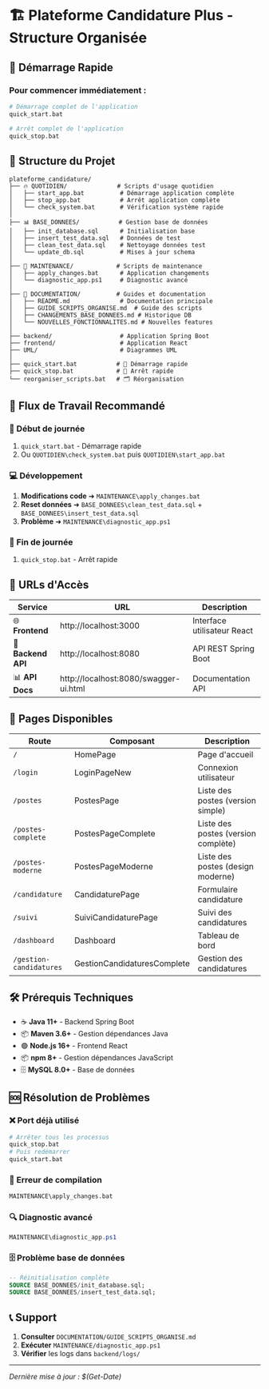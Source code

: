 # 🏗️ Plateforme Candidature Plus - Structure Organisée

## 🚀 Démarrage Rapide

### Pour commencer immédiatement :

```bash
# Démarrage complet de l'application
quick_start.bat

# Arrêt complet de l'application
quick_stop.bat
```

## 📁 Structure du Projet

```
plateforme_candidature/
├── 🔥 QUOTIDIEN/              # Scripts d'usage quotidien
│   ├── start_app.bat          # Démarrage application complète
│   ├── stop_app.bat           # Arrêt application complète
│   └── check_system.bat       # Vérification système rapide
│
├── 📊 BASE_DONNEES/           # Gestion base de données
│   ├── init_database.sql      # Initialisation base
│   ├── insert_test_data.sql   # Données de test
│   ├── clean_test_data.sql    # Nettoyage données test
│   └── update_db.sql          # Mises à jour schema
│
├── 🔧 MAINTENANCE/            # Scripts de maintenance
│   ├── apply_changes.bat      # Application changements
│   └── diagnostic_app.ps1     # Diagnostic avancé
│
├── 📖 DOCUMENTATION/          # Guides et documentation
│   ├── README.md              # Documentation principale
│   ├── GUIDE_SCRIPTS_ORGANISE.md  # Guide des scripts
│   ├── CHANGEMENTS_BASE_DONNEES.md # Historique DB
│   └── NOUVELLES_FONCTIONNALITES.md # Nouvelles features
│
├── backend/                   # Application Spring Boot
├── frontend/                  # Application React
├── UML/                       # Diagrammes UML
│
├── quick_start.bat           # 🚀 Démarrage rapide
├── quick_stop.bat            # 🛑 Arrêt rapide
└── reorganiser_scripts.bat   # 🗂️ Réorganisation
```

## 🎯 Flux de Travail Recommandé

### 🌅 Début de journée

1. `quick_start.bat` - Démarrage rapide
2. Ou `QUOTIDIEN\check_system.bat` puis `QUOTIDIEN\start_app.bat`

### 💻 Développement

1. **Modifications code** ➜ `MAINTENANCE\apply_changes.bat`
2. **Reset données** ➜ `BASE_DONNEES\clean_test_data.sql` + `BASE_DONNEES\insert_test_data.sql`
3. **Problème** ➜ `MAINTENANCE\diagnostic_app.ps1`

### 🌙 Fin de journée

1. `quick_stop.bat` - Arrêt rapide

## 📍 URLs d'Accès

| Service            | URL                                   | Description                 |
| ------------------ | ------------------------------------- | --------------------------- |
| 🌐 **Frontend**    | http://localhost:3000                 | Interface utilisateur React |
| 🔧 **Backend API** | http://localhost:8080                 | API REST Spring Boot        |
| 📊 **API Docs**    | http://localhost:8080/swagger-ui.html | Documentation API           |

## 🎨 Pages Disponibles

| Route                   | Composant                   | Description                         |
| ----------------------- | --------------------------- | ----------------------------------- |
| `/`                     | HomePage                    | Page d'accueil                      |
| `/login`                | LoginPageNew                | Connexion utilisateur               |
| `/postes`               | PostesPage                  | Liste des postes (version simple)   |
| `/postes-complete`      | PostesPageComplete          | Liste des postes (version complète) |
| `/postes-moderne`       | PostesPageModerne           | Liste des postes (design moderne)   |
| `/candidature`          | CandidaturePage             | Formulaire candidature              |
| `/suivi`                | SuiviCandidaturePage        | Suivi des candidatures              |
| `/dashboard`            | Dashboard                   | Tableau de bord                     |
| `/gestion-candidatures` | GestionCandidaturesComplete | Gestion des candidatures            |

## 🛠️ Prérequis Techniques

- ☕ **Java 11+** - Backend Spring Boot
- 📦 **Maven 3.6+** - Gestion dépendances Java
- 🟢 **Node.js 16+** - Frontend React
- 📦 **npm 8+** - Gestion dépendances JavaScript
- 🗄️ **MySQL 8.0+** - Base de données

## 🆘 Résolution de Problèmes

### ❌ Port déjà utilisé

```bash
# Arrêter tous les processus
quick_stop.bat
# Puis redémarrer
quick_start.bat
```

### 🔧 Erreur de compilation

```bash
MAINTENANCE\apply_changes.bat
```

### 🔍 Diagnostic avancé

```powershell
MAINTENANCE\diagnostic_app.ps1
```

### 🗄️ Problème base de données

```sql
-- Réinitialisation complète
SOURCE BASE_DONNEES/init_database.sql;
SOURCE BASE_DONNEES/insert_test_data.sql;
```

## 📞 Support

1. **Consulter** `DOCUMENTATION/GUIDE_SCRIPTS_ORGANISE.md`
2. **Exécuter** `MAINTENANCE/diagnostic_app.ps1`
3. **Vérifier** les logs dans `backend/logs/`

---

_Dernière mise à jour : $(Get-Date)_
